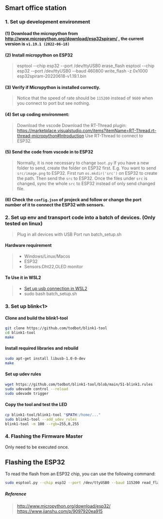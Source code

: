 ## Smart office station
### 1. Set up development environment

#### (1) Download the micropython from http://www.micropython.org/download/esp32spiram/ , the current version is `v1.19.1 (2022-06-18)`
#### (2) Install micropython on ESP32 
>  esptool --chip esp32 --port /dev/ttyUSB0 erase_flash
>  esptool --chip esp32 --port /dev/ttyUSB0 --baud 460800 write_flash -z 0x1000 esp32spiram-20220618-v1.19.1.bin 

#### (3) Verify if Micropython is installed correctly.
>  Notice that the speed of rate should be `115200` instead of `9600` when you connect to port but see nothing.


#### (4) Set up coding environment:
> Download the vscode 
> Download the RT-Thread plugin: https://marketplace.visualstudio.com/items?itemName=RT-Thread.rt-thread-micropython#Introduction
> Use RT-Thread to connect to ESP32.

#### (5) Send the code from vscode in to ESP32
> Normally, it is noe necessary to change `boot.py`
> If you have a new folder to send, create the folder on ESP32 first. E.g. You want to send `src/image.png` to ESP32. First run `os.mkdir('src')` on ESP32 to create the path. Then send the `src` to ESP32. Once the files under `src` is changed, sync the whole `src` to ESP32 instead of only send changed file.

#### (6) Check the `config.json` of projeck and follow or change the port number of it to connect the ESP32 with sensors.

### 2. Set up env and transport code into a batch of devices. (Only tested on linux)
> Plug in all devices with USB Port
> run batch_setup.sh

#### Hardware requirement
> - Windows/Linux/Macos
> - ESP32
> - Sensors:Dht22,OLED monitor

#### To Use it in WSL2
> - [Set up usb connection in WSL2](https://learn.microsoft.com/zh-cn/windows/wsl/connect-usb)
> - sudo bash batch_setup.sh

### 3. Set up blink<1>

#### Clone and build the blink1-tool
```bash
git clone https://github.com/todbot/blink1-tool
cd blink1-tool
make
```
#### Install required libraries and rebuild
```bash
sudo apt-get install libusb-1.0-0-dev
make
```
#### Set up udev rules
```bash
wget https://github.com/todbot/blink1-tool/blob/main/51-blink1.rules
sudo udevadm control --reload
sudo udevadm trigger
```
#### Copy the tool and test the LED
```bash
cp blink1-tool/blink1-tool "$PATH:/home/..."
sudo blink1-tool --add_udev_rules
blink1-tool -m 100 --rgb=255,0,255
```

### 4. Flashing the Firmware Master 
Only need to be executed once.

## Flashing the ESP32

To read the flash from an ESP32 chip, you can use the following command:

```bash
sudo esptool.py --chip esp32 --port /dev/ttyUSB0 --baud 115200 read_flash 0 ALL esp32_dump.bin
```
##### Reference
> http://www.micropython.org/download/esp32/
> https://www.jianshu.com/p/9097920ea915
